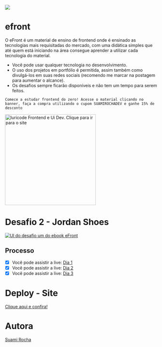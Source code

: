 ![](https://cdn.discordapp.com/attachments/1102358848750231604/1175979737898819615/image.png?ex=656d337a&is=655abe7a&hm=4ca3b81e5d8917d563478ed988559e2ccf60642a1e119c80e7752e598b0f5c20&)
# efront
O eFront é um material de ensino de frontend onde é ensinado as tecnologias mais requisitadas do mercado, com uma didática simples que até quem está iniciando na área consegue aprender a utilizar cada tecnologia do material.

- Você pode usar qualquer tecnologia no desenvolvimento.
- O uso dos projetos em portfólio é permitida, assim também como divulgá-los em suas redes sociais (recomendo me marcar na postagem para aumentar o alcance).
- Os desafios sempre ficarão disponíveis e não tem um tempo para serem feitos.

```Comece a estudar frontend do zero! Acesse o material clicando no banner, faça a compra utilizando o cupom SUAMIROCHADEV e ganhe 15% de desconto ```

<a href="https://iuricode.com/efront/">
  <img src="https://cdn.discordapp.com/attachments/1102358848750231604/1175981959336448153/ClickIuricode.png?ex=656d358b&is=655ac08b&hm=b84c7562f402432b3ab99337e07f7fe5baaff73eb9b9e87683ffeda6fe70af8b" alt="Iuricode Frontend e Ui Dev. Clique para ir para o site" width="300px" />
</a>

# Desafio 2 - Jordan Shoes

<a href="https://iuricode.com/efront/">
  <img src="https://media.discordapp.net/attachments/1102358848750231604/1176698264058335394/image.png?ex=656fd0a8&is=655d5ba8&hm=31dafd9b3d59a56f82251ce0e06d4f734f11a1f8aba80eba1b3c9c194bf2fb49&=&width=727&height=468"
" alt="UI do desafio um do ebook eFront"/>
</a>

## Processo
- [x]  Você pode assistir a live: [Dia 1](https://www.twitch.tv/suamirochadev/schedule?vodID=1983694964)
- [x]  Você pode assistir a live: [Dia 2](https://www.twitch.tv/suamirochadev/schedule?vodID=1985418478)
- [x]  Você pode assistir a live: [Dia 3](https://www.twitch.tv/suamirochadev/schedule?vodID=1986099654)

# Deploy - Site
[Clique aqui e confira!](https://efront-desafio2.netlify.app/)


# Autora

[Suami Rocha](http://bento.me/suamirochadev)
